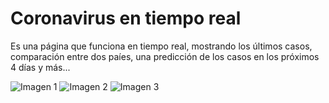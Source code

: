 # Coronavirus en tiempo real


Es una página que funciona en tiempo real, mostrando los últimos casos, comparación entre dos paíes, una predicción de los casos en los próximos 4 días y más...

![Imagen 1](/src/assets/img/ss1)
![Imagen 2](/src/assets/img/ss2)
![Imagen 3](/src/assets/img/ss3)